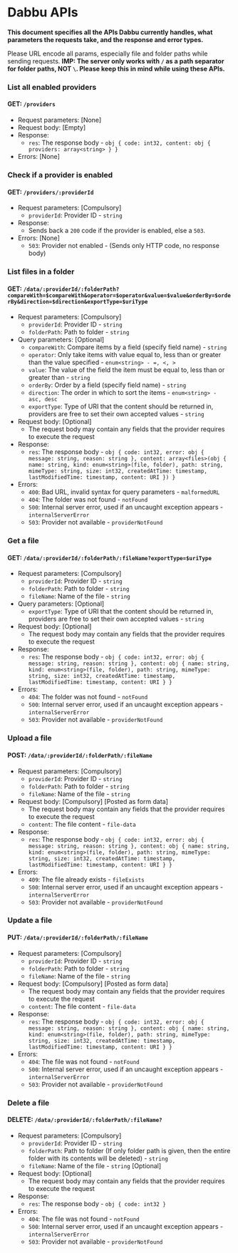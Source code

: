 # Dabbu APIs

**This document specifies all the APIs Dabbu currently handles, what parameters the requests take, and the response and error types.**

Please URL encode all params, especially file and folder paths while sending requests. **IMP: The server only works with `/` as a path separator for folder paths, NOT `\`. Please keep this in mind while using these APIs.**

### **List all enabled providers**
#### **GET**: `/providers`
- Request parameters: [None]
- Request body: [Empty]
- Response:
  - `res`: The response body - `obj { code: int32, content: obj { providers: array<string> } }`
- Errors: [None]

### **Check if a provider is enabled**
#### **GET**: `/providers/:providerId`
- Request parameters: [Compulsory]
  - `providerId`: Provider ID - `string`
- Response:
  - Sends back a `200` code if the provider is enabled, else a `503`.
- Errors: [None]
  - `503`: Provider not enabled - (Sends only HTTP code, no response body)

### **List files in a folder**
#### **GET**: `/data/:providerId/:folderPath?compareWith=$compareWith&operator=$operator&value=$value&orderBy=$orderBy&direction=$direction&exportType=$uriType`
- Request parameters: [Compulsory]
  - `providerId`: Provider ID - `string`
  - `folderPath`: Path to folder - `string`
- Query parameters: [Optional]
  - `compareWith`: Compare items by a field (specify field name) - `string`
  - `operator`: Only take items with value equal to, less than or greater than the value specified - `enum<string> - =, <, >`
  - `value`: The value of the field the item must be equal to, less than or greater than - `string`
  - `orderBy`: Order by a field (specify field name) - `string`
  - `direction`: The order in which to sort the items - `enum<string> - asc, desc`
  - `exportType`: Type of URI that the content should be returned in, providers are free to set their own accepted values - `string`
- Request body: [Optional]
  - The request body may contain any fields that the provider requires to execute the request
- Response:
  - `res`: The response body - `obj { code: int32, error: obj { message: string, reason: string }, content: array<files>(obj { name: string, kind: enum<string>(file, folder), path: string, mimeType: string, size: int32, createdAtTime: timestamp, lastModifiedTime: timestamp, content: URI }) }`
- Errors:
  - `400`: Bad URL, invalid syntax for query parameters - `malformedURL`
  - `404`: The folder was not found - `notFound`
  - `500`: Internal server error, used if an uncaught exception appears - `internalServerError`
  - `503`: Provider not available - `providerNotFound`

### **Get a file**
#### **GET**: `/data/:providerId/:folderPath/:fileName?exportType=$uriType`
- Request parameters: [Compulsory]
  - `providerId`: Provider ID - `string`
  - `folderPath`: Path to folder - `string`
  - `fileName`: Name of the file - `string`
- Query parameters: [Optional]
  - `exportType`: Type of URI that the content should be returned in, providers are free to set their own accepted values - `string`
- Request body: [Optional]
  - The request body may contain any fields that the provider requires to execute the request
- Response:
  - `res`: The response body - `obj { code: int32, error: obj { message: string, reason: string }, content: obj { name: string, kind: enum<string>(file, folder), path: string, mimeType: string, size: int32, createdAtTime: timestamp, lastModifiedTime: timestamp, content: URI } }`
- Errors:
  - `404`: The folder was not found - `notFound`
  - `500`: Internal server error, used if an uncaught exception appears - `internalServerError`
  - `503`: Provider not available - `providerNotFound`

### **Upload a file**
#### **POST**: `/data/:providerId/:folderPath/:fileName`
- Request parameters: [Compulsory]
  - `providerId`: Provider ID - `string`
  - `folderPath`: Path to folder - `string`
  - `fileName`: Name of the file - `string`
- Request body: [Compulsory] [Posted as form data]
  - The request body may contain any fields that the provider requires to execute the request
  - `content`: The file content - `file-data`
- Response:
  - `res`: The response body - `obj { code: int32, error: obj { message: string, reason: string }, content: obj { name: string, kind: enum<string>(file, folder), path: string, mimeType: string, size: int32, createdAtTime: timestamp, lastModifiedTime: timestamp, content: URI } }`
- Errors:
  - `409`: The file already exists - `fileExists`
  - `500`: Internal server error, used if an uncaught exception appears - `internalServerError`
  - `503`: Provider not available - `providerNotFound`

### **Update a file**
#### **PUT**: `/data/:providerId/:folderPath/:fileName`
- Request parameters: [Compulsory]
  - `providerId`: Provider ID - `string`
  - `folderPath`: Path to folder - `string`
  - `fileName`: Name of the file - `string`
- Request body: [Compulsory] [Posted as form data]
  - The request body may contain any fields that the provider requires to execute the request
  - `content`: The file content - `file-data`
- Response:
  - `res`: The response body - `obj { code: int32, error: obj { message: string, reason: string }, content: obj { name: string, kind: enum<string>(file, folder), path: string, mimeType: string, size: int32, createdAtTime: timestamp, lastModifiedTime: timestamp, content: URI } }`
- Errors:
  - `404`: The file was not found - `notFound`
  - `500`: Internal server error, used if an uncaught exception appears - `internalServerError`
  - `503`: Provider not available - `providerNotFound`

### **Delete a file**
#### **DELETE**: `/data/:providerId/:folderPath/:fileName?`
- Request parameters: [Compulsory]
  - `providerId`: Provider ID - `string`
  - `folderPath`: Path to folder (If only folder path is given, then the entire folder with its contents will be deleted) - `string`
  - `fileName`: Name of the file - `string` [Optional]
- Request body: [Optional]
  - The request body may contain any fields that the provider requires to execute the request
- Response:
  - `res`: The response body - `obj { code: int32 }`
- Errors:
  - `404`: The file was not found - `notFound`
  - `500`: Internal server error, used if an uncaught exception appears - `internalServerError`
  - `503`: Provider not available - `providerNotFound`
